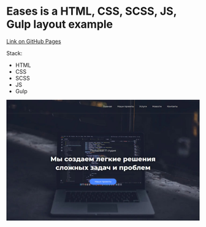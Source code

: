 # Eases is a HTML, CSS, SCSS, JS, Gulp layout example

[Link on GitHub Pages](https://johnstechnics.github.io/eases)

Stack:

- HTML
- CSS
- SCSS
- JS
- Gulp

![preview](https://github.com/johnstechnics/eases/blob/main/src/img/preview2.jpg)
